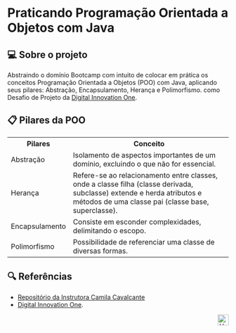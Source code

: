 # Praticando Programação Orientada a Objetos com Java

## 💻 Sobre o projeto
Abstraindo o domínio Bootcamp com intuito de colocar em prática os conceitos Programação Orientada a Objetos (POO) com Java, aplicando seus pilares: Abstração, Encapsulamento, Herança e Polimorfismo.
como Desafio de Projeto da [Digital Innovation One](https://www.dio.me/).

## 📋 Pilares da POO 

<table>
  <tr>
    <th>Pilares</th>
    <th>Conceito</th>
  </tr>
  <tr>
    <td>Abstração</td>
    <td>Isolamento de aspectos importantes de um domínio, excluindo o que não for essencial.</td>
  </tr>
  <tr>
    <td>Herança</td>
    <td>Refere-se ao relacionamento entre classes, onde a classe filha (classe derivada, subclasse) extende e herda atributos e métodos de uma classe pai (classe base, superclasse).</td>
  </tr>
    <tr>
    <td>Encapsulamento</td>
    <td>Consiste em esconder complexidades, delimitando o escopo.</td>
  </tr>
  </tr>
    <tr>
    <td>Polimorfismo</td>
    <td>Possibilidade de referenciar uma classe de diversas formas.</td>
  </tr>
</table>

## 🔍 Referências

- [Repositório da Instrutora Camila Cavalcante](https://github.com/cami-la/desafio-poo-dio)
- [Digital Innovation One](https://www.dio.me/).

<div align="right">
  <a href="#top">
    <img alt="Up" height="25" src="https://raw.githubusercontent.com/FortAwesome/Font-Awesome/6.x/svgs/solid/angle-up.svg">
  </a>
</div>
